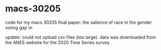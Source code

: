 # macs-30205
code for my macs 30205 final paper: the salience of race in the gender voting gap \n

update: could not upload csv files (too large). data was downloaded from the ANES website for the 2020 Time Series survey
